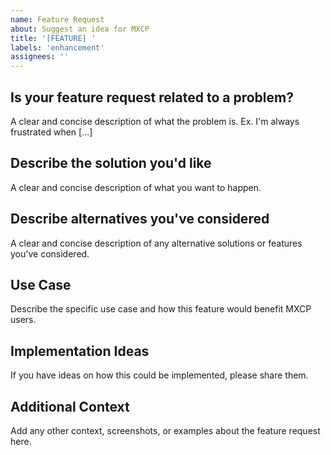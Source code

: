 ```yaml
---
name: Feature Request
about: Suggest an idea for MXCP
title: '[FEATURE] '
labels: 'enhancement'
assignees: ''
---
```


## Is your feature request related to a problem?
A clear and concise description of what the problem is. Ex. I'm always frustrated when [...]

## Describe the solution you'd like
A clear and concise description of what you want to happen.

## Describe alternatives you've considered
A clear and concise description of any alternative solutions or features you've considered.

## Use Case
Describe the specific use case and how this feature would benefit MXCP users.

## Implementation Ideas
If you have ideas on how this could be implemented, please share them.

## Additional Context
Add any other context, screenshots, or examples about the feature request here.